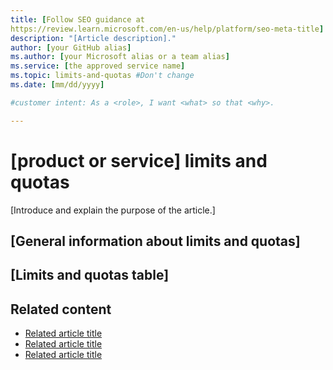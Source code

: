 ```yaml
---
title: [Follow SEO guidance at 
https://review.learn.microsoft.com/en-us/help/platform/seo-meta-title]
description: "[Article description]."
author: [your GitHub alias]
ms.author: [your Microsoft alias or a team alias]
ms.service: [the approved service name]
ms.topic: limits-and-quotas #Don't change
ms.date: [mm/dd/yyyy]

#customer intent: As a <role>, I want <what> so that <why>.

---
```


<!-- --------------------------------------

- Use this template with pattern instructions for:

Limits and Quotas

- Before you sign off or merge:

Remove all comments except the customer intent.

- Feedback:

https://aka.ms/patterns-feedback

-->

# [product or service] limits and quotas

<!-- Required: Article headline - H1

Identify the product or service and the feature area
the article covers.

-->

[Introduce and explain the purpose of the article.]

<!-- Required: Introductory paragraphs (no heading)

Write a brief introduction that can help the user
determine whether the article is relevant for them
and to describe the concept of limits and quotas.

-->

## [General information about limits and quotas]

<!-- Optional: General information section - H2

As needed, provide general information
about limits and quotas or any contextual information.

-->

## [Limits and quotas table]

<!-- Required: Limits and quotas table - H2

In one or more H2 sections, provide tables that
summarize limits and quotas. 

In the section introduction, include information that's
common to all the resources in the table.

Add short resource-specific explanations in the table
or in a separate notes column. 

-->

## Related content

- [Related article title](link.md)
- [Related article title](link.md)
- [Related article title](link.md)

<!-- Optional: Related content - H2

Consider including a "Related content" H2 section that 
lists links to 1 to 3 articles the user might find helpful.

-->

<!--

Remove all comments except the customer intent
before you sign off or merge to the main branch.

-->

